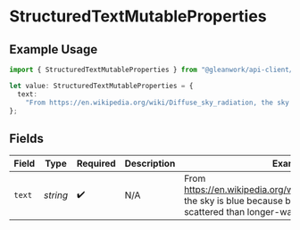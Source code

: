 # StructuredTextMutableProperties

## Example Usage

```typescript
import { StructuredTextMutableProperties } from "@gleanwork/api-client/models/components";

let value: StructuredTextMutableProperties = {
  text:
    "From https://en.wikipedia.org/wiki/Diffuse_sky_radiation, the sky is blue because blue light is more strongly scattered than longer-wavelength light.",
};
```

## Fields

| Field                                                                                                                                                 | Type                                                                                                                                                  | Required                                                                                                                                              | Description                                                                                                                                           | Example                                                                                                                                               |
| ----------------------------------------------------------------------------------------------------------------------------------------------------- | ----------------------------------------------------------------------------------------------------------------------------------------------------- | ----------------------------------------------------------------------------------------------------------------------------------------------------- | ----------------------------------------------------------------------------------------------------------------------------------------------------- | ----------------------------------------------------------------------------------------------------------------------------------------------------- |
| `text`                                                                                                                                                | *string*                                                                                                                                              | :heavy_check_mark:                                                                                                                                    | N/A                                                                                                                                                   | From https://en.wikipedia.org/wiki/Diffuse_sky_radiation, the sky is blue because blue light is more strongly scattered than longer-wavelength light. |